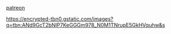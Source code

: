 [patreon](https://www.patreon.com/c/0_0zz/about)


https://encrypted-tbn0.gstatic.com/images?q=tbn:ANd9GcT2bNIP7KeGGGm978_N0M1TNrupE5GkHVquhw&s
